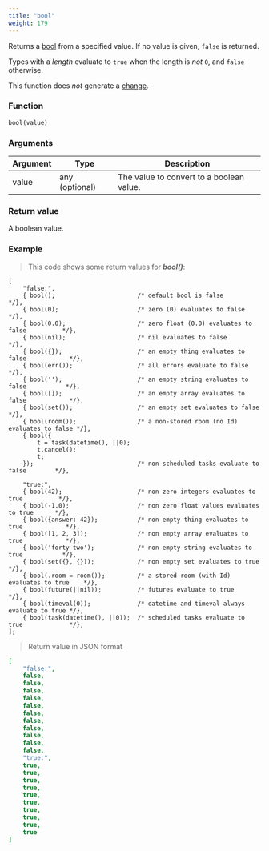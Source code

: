 ```yaml
---
title: "bool"
weight: 179
---
```


Returns a [bool](../../data-types/bool) from a specified value.
If no value is given, `false` is returned.

Types with a *length* evaluate to `true` when the length is *not* `0`, and `false` otherwise.

This function does *not* generate a [change](../../overview/changes).

### Function

`bool(value)`

### Arguments

Argument | Type | Description
-------- | ---- | -----------
value | any (optional) | The value to convert to a boolean value.

### Return value

A boolean value.

### Example

> This code shows some return values for ***bool()***:

```thingsdb,json_response
[
    "false:",
    { bool();                       /* default bool is false                        */},
    { bool(0);                      /* zero (0) evaluates to false                  */},
    { bool(0.0);                    /* zero float (0.0) evaluates to false          */},
    { bool(nil);                    /* nil evaluates to false                       */},
    { bool({});                     /* an empty thing evaluates to false            */},
    { bool(err());                  /* all errors evaluate to false                 */},
    { bool('');                     /* an empty string evaluates to false           */},
    { bool([]);                     /* an empty array evaluates to false            */},
    { bool(set());                  /* an empty set evaluates to false              */},
    { bool(room());                 /* a non-stored room (no Id) evaluates to false */},
    { bool({
        t = task(datetime(), ||0);
        t.cancel();
        t;
    });                             /* non-scheduled tasks evaluate to false        */},

    "true:",
    { bool(42);                     /* non zero integers evaluates to true          */},
    { bool(-1.0);                   /* non zero float values evaluates to true      */},
    { bool({answer: 42});           /* non empty thing evaluates to true            */},
    { bool([1, 2, 3]);              /* non empty array evaluates to true            */},
    { bool('forty two');            /* non empty string evaluates to true           */},
    { bool(set({}, {}));            /* non empty set evaluates to true              */},
    { bool(.room = room());         /* a stored room (with Id) evaluates to true    */},
    { bool(future(||nil));          /* futures evaluate to true                     */},
    { bool(timeval(0));             /* datetime and timeval always evaluate to true */},
    { bool(task(datetime(), ||0));  /* scheduled tasks evaluate to true             */},
];
```

> Return value in JSON format

```json
[
    "false:",
    false,
    false,
    false,
    false,
    false,
    false,
    false,
    false,
    false,
    false,
    false,
    "true:",
    true,
    true,
    true,
    true,
    true,
    true,
    true,
    true,
    true,
    true
]
```
